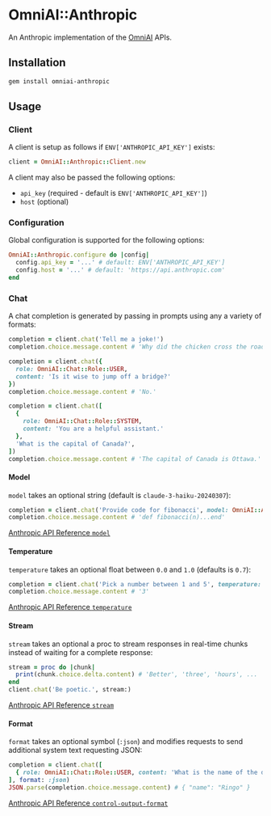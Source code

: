 # OmniAI::Anthropic

An Anthropic implementation of the [OmniAI](https://github.com/ksylvest/omniai) APIs.

## Installation

```sh
gem install omniai-anthropic
```

## Usage

### Client

A client is setup as follows if `ENV['ANTHROPIC_API_KEY']` exists:

```ruby
client = OmniAI::Anthropic::Client.new
```

A client may also be passed the following options:

- `api_key` (required - default is `ENV['ANTHROPIC_API_KEY']`)
- `host` (optional)

### Configuration

Global configuration is supported for the following options:

```ruby
OmniAI::Anthropic.configure do |config|
  config.api_key = '...' # default: ENV['ANTHROPIC_API_KEY']
  config.host = '...' # default: 'https://api.anthropic.com'
end
```

### Chat

A chat completion is generated by passing in prompts using any a variety of formats:

```ruby
completion = client.chat('Tell me a joke!')
completion.choice.message.content # 'Why did the chicken cross the road? To get to the other side.'
```

```ruby
completion = client.chat({
  role: OmniAI::Chat::Role::USER,
  content: 'Is it wise to jump off a bridge?'
})
completion.choice.message.content # 'No.'
```

```ruby
completion = client.chat([
  {
    role: OmniAI::Chat::Role::SYSTEM,
    content: 'You are a helpful assistant.'
  },
  'What is the capital of Canada?',
])
completion.choice.message.content # 'The capital of Canada is Ottawa.'
```

#### Model

`model` takes an optional string (default is `claude-3-haiku-20240307`):

```ruby
completion = client.chat('Provide code for fibonacci', model: OmniAI::Anthropic::Chat::Model::CLAUDE_OPUS)
completion.choice.message.content # 'def fibonacci(n)...end'
```

[Anthropic API Reference `model`](https://docs.anthropic.com/en/api/messages)

#### Temperature

`temperature` takes an optional float between `0.0` and `1.0` (defaults is `0.7`):

```ruby
completion = client.chat('Pick a number between 1 and 5', temperature: 1.0)
completion.choice.message.content # '3'
```

[Anthropic API Reference `temperature`](https://docs.anthropic.com/en/api/messages)

#### Stream

`stream` takes an optional a proc to stream responses in real-time chunks instead of waiting for a complete response:

```ruby
stream = proc do |chunk|
  print(chunk.choice.delta.content) # 'Better', 'three', 'hours', ...
end
client.chat('Be poetic.', stream:)
```

[Anthropic API Reference `stream`](https://docs.anthropic.com/en/api/messages)

#### Format

`format` takes an optional symbol (`:json`) and modifies requests to send additional system text requesting JSON:

```ruby
completion = client.chat([
  { role: OmniAI::Chat::Role::USER, content: 'What is the name of the drummer for the Beatles?' }
], format: :json)
JSON.parse(completion.choice.message.content) # { "name": "Ringo" }
```

[Anthropic API Reference `control-output-format`](https://docs.anthropic.com/en/docs/control-output-format)
